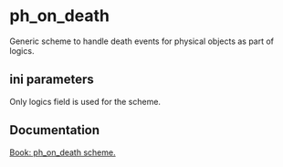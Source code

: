 # ph_on_death

Generic scheme to handle death events for physical objects as part of logics.

## ini parameters

Only logics field is used for the scheme.

## Documentation

[Book: ph_on_death scheme.](https://xray-forge.github.io/stalker-xrf-book/script_engine/schemes/ph_on_death.html)
